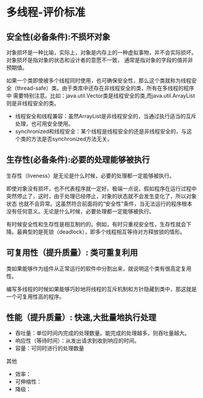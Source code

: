 # 多线程-评价标准

## 安全性(必备条件):不损坏对象

对象损坏是一种比喻，实际上，对象是内存上的一种虚拟事物，并不会实际损坏。对象损坏是指对象的状态和设计者的意愿不一致，
通常是指对象的字段的值并非预期值。

如果一个类即使被多个线程同时使用，也可确保安全性，那么这个类就称为线程安全（thread-safe）类。由于类库中还存在非线程安全的类，所有在多线程的程序中
需要特别注意。比如：java.util.Vector类是线程安全的类,而java.util.ArrayList则是非线程安全的类。

- 线程安全和线程兼容：虽然ArrayList是非线程安全的，当通过执行适当的互斥处理，也可用安全使用。
- synchronized和线程安全：某个线程是线程安全的还是非线程安全的，与这个类的方法是否synchronized方法无关。


## 生存性(必备条件):必要的处理能够被执行

生存性（liveness）是无论是什么时候，必要的处理都一定能够被执行。

即使对象没有损坏，也不代表程序就一定好。极端一点说，假如程序在运行过程中突然停止了，这时，由于处理已经停止，对象的状态就不会发生变化了，所以对象状态
也就不会异常。这虽然符合前面将的“安全性”条件，当无法运行的程序根本没有任何意义。无论是什么时候，必要处理都一定能够被执行。

有时候安全性和生存性是相互制约的。例如，有时只重视安全性，生存性就会下降。最典型的是死锁（deadlock），即多个线程相互等待对方释放锁的情形。

## 可复用性（提升质量）: 类可重复利用

类如果能够作为组件从正常运行的软件中分割出来，就说明这个类有很高定复用性。

编写多线程的时候如果能够巧妙地将线程的互斥机制和方针隐藏到类中，那这就是一个可复用性高的程序。

## 性能（提升质量）: 快速,大批量地执行处理

- 吞吐量：单位时间内完成的处理数量。能完成的处理越多，则吞吐量越大。
- 响应性（等待时间）：从发出请求到收到响应的时间。
- 容量：可同时进行的处理数量

其他
- 效率：
- 可伸缩性：
- 降级：










